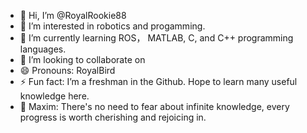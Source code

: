 - 👋 Hi, I’m @RoyalRookie88
- 👀 I’m interested in robotics and progamming.
- 🌱 I’m currently learning ROS， MATLAB, C, and C++ programming languages.
- 💞️ I’m looking to collaborate on 
- 😄 Pronouns: RoyalBird
- ⚡ Fun fact: I’m a freshman in the Github. Hope to learn many useful knowledge here.
- 🤖 Maxim: There's no need to fear about infinite knowledge, every progress is worth cherishing and rejoicing in.

<!---
RoyalRookie88/RoyalRookie88 is a ✨ special ✨ repository because its `README.md` (this file) appears on your GitHub profile.
You can click the Preview link to take a look at your changes.
--->
